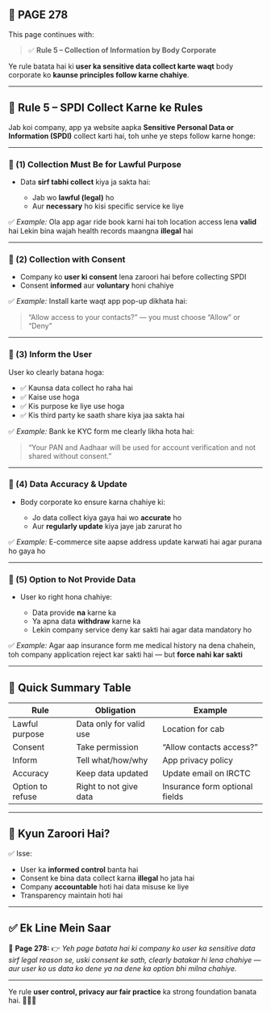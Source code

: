 ## 📄 **PAGE 278**

This page continues with:

> ✅ **Rule 5 – Collection of Information by Body Corporate**

Ye rule batata hai ki **user ka sensitive data collect karte waqt** body corporate ko **kaunse principles follow karne chahiye**.

---

## 🔹 **Rule 5 – SPDI Collect Karne ke Rules**

Jab koi company, app ya website aapka **Sensitive Personal Data or Information (SPDI)** collect karti hai, toh unhe ye steps follow karne honge:

---

### 🔸 (1) Collection Must Be for Lawful Purpose

* Data **sirf tabhi collect** kiya ja sakta hai:

  * Jab wo **lawful (legal)** ho
  * Aur **necessary** ho kisi specific service ke liye

✅ *Example:*
Ola app agar ride book karni hai toh location access lena **valid** hai
Lekin bina wajah health records maangna **illegal** hai

---

### 🔸 (2) Collection with Consent

* Company ko **user ki consent** lena zaroori hai before collecting SPDI
* Consent **informed** aur **voluntary** honi chahiye

✅ *Example:*
Install karte waqt app pop-up dikhata hai:

> “Allow access to your contacts?” — you must choose “Allow” or “Deny”

---

### 🔸 (3) Inform the User

User ko clearly batana hoga:

* ✅ Kaunsa data collect ho raha hai
* ✅ Kaise use hoga
* ✅ Kis purpose ke liye use hoga
* ✅ Kis third party ke saath share kiya jaa sakta hai

✅ *Example:*
Bank ke KYC form me clearly likha hota hai:

> “Your PAN and Aadhaar will be used for account verification and not shared without consent.”

---

### 🔸 (4) Data Accuracy & Update

* Body corporate ko ensure karna chahiye ki:

  * Jo data collect kiya gaya hai wo **accurate** ho
  * Aur **regularly update** kiya jaye jab zarurat ho

✅ *Example:*
E-commerce site aapse address update karwati hai agar purana ho gaya ho

---

### 🔸 (5) Option to Not Provide Data

* User ko right hona chahiye:

  * Data provide **na** karne ka
  * Ya apna data **withdraw** karne ka
  * Lekin company service deny kar sakti hai agar data mandatory ho

✅ *Example:*
Agar aap insurance form me medical history na dena chahein, toh company application reject kar sakti hai — but **force nahi kar sakti**

---

## 🧩 **Quick Summary Table**

| Rule             | Obligation              | Example                        |
| ---------------- | ----------------------- | ------------------------------ |
| Lawful purpose   | Data only for valid use | Location for cab               |
| Consent          | Take permission         | “Allow contacts access?”       |
| Inform           | Tell what/how/why       | App privacy policy             |
| Accuracy         | Keep data updated       | Update email on IRCTC          |
| Option to refuse | Right to not give data  | Insurance form optional fields |

---

## 🔹 **Kyun Zaroori Hai?**

✅ Isse:

* User ka **informed control** banta hai
* Consent ke bina data collect karna **illegal** ho jata hai
* Company **accountable** hoti hai data misuse ke liye
* Transparency maintain hoti hai

---

## ✅ **Ek Line Mein Saar**

📌 **Page 278:**
👉 *Yeh page batata hai ki company ko user ka sensitive data sirf legal reason se, uski consent ke sath, clearly batakar hi lena chahiye — aur user ko us data ko dene ya na dene ka option bhi milna chahiye.*

---

Ye rule **user control, privacy aur fair practice** ka strong foundation banata hai. 🔐📱📢
